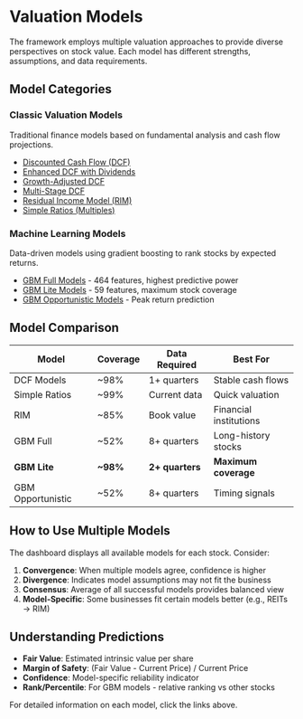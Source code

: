 # Valuation Models

The framework employs multiple valuation approaches to provide diverse perspectives on stock value. Each model has different strengths, assumptions, and data requirements.

## Model Categories

### Classic Valuation Models
Traditional finance models based on fundamental analysis and cash flow projections.

- [Discounted Cash Flow (DCF)](dcf.md)
- [Enhanced DCF with Dividends](dcf-enhanced.md)
- [Growth-Adjusted DCF](growth-dcf.md)
- [Multi-Stage DCF](multi-stage-dcf.md)
- [Residual Income Model (RIM)](rim.md)
- [Simple Ratios (Multiples)](simple-ratios.md)

### Machine Learning Models
Data-driven models using gradient boosting to rank stocks by expected returns.

- [GBM Full Models](gbm-full.md) - 464 features, highest predictive power
- [GBM Lite Models](gbm-lite.md) - 59 features, maximum stock coverage
- [GBM Opportunistic Models](gbm-opportunistic.md) - Peak return prediction

## Model Comparison

| Model | Coverage | Data Required | Best For |
|-------|----------|---------------|----------|
| DCF Models | ~98% | 1+ quarters | Stable cash flows |
| Simple Ratios | ~99% | Current data | Quick valuation |
| RIM | ~85% | Book value | Financial institutions |
| GBM Full | ~52% | 8+ quarters | Long-history stocks |
| **GBM Lite** | **~98%** | **2+ quarters** | **Maximum coverage** |
| GBM Opportunistic | ~52% | 8+ quarters | Timing signals |

## How to Use Multiple Models

The dashboard displays all available models for each stock. Consider:

1. **Convergence**: When multiple models agree, confidence is higher
2. **Divergence**: Indicates model assumptions may not fit the business
3. **Consensus**: Average of all successful models provides balanced view
4. **Model-Specific**: Some businesses fit certain models better (e.g., REITs → RIM)

## Understanding Predictions

- **Fair Value**: Estimated intrinsic value per share
- **Margin of Safety**: (Fair Value - Current Price) / Current Price
- **Confidence**: Model-specific reliability indicator
- **Rank/Percentile**: For GBM models - relative ranking vs other stocks

For detailed information on each model, click the links above.
